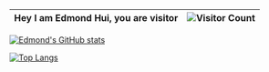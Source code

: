 | Hey I am Edmond Hui, you are visitor | ![Visitor Count](https://profile-counter.glitch.me/edmondthui/count.svg) |
|--------------------------------------|--------------------------------------------------------------------------|

[![Edmond's GitHub stats](https://github-readme-stats.vercel.app/api?username=edmondthui)](https://github.com/edmondthui)

[![Top Langs](https://github-readme-stats.vercel.app/api/top-langs/?username=edmondthui&layout=compact)](https://github.com/edmondthui)
